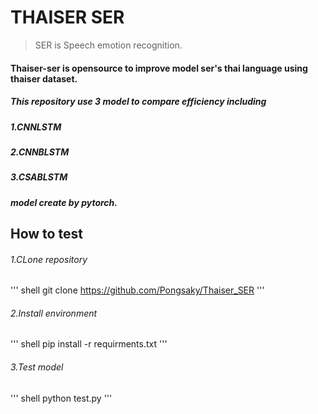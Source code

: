 # THAISER SER

> SER is Speech emotion recognition.
#### Thaiser-ser is opensource to improve model ser's thai language using thaiser dataset.
##### This repository use 3 model to compare efficiency including 
##### 1.CNNLSTM 
##### 2.CNNBLSTM
##### 3.CSABLSTM
##### model create by pytorch.

## How to test
###### 1.CLone repository
''' shell
git clone https://github.com/Pongsaky/Thaiser_SER
'''
###### 2.Install environment
''' shell
pip install -r requirments.txt
'''
###### 3.Test model
''' shell
python test.py
'''

